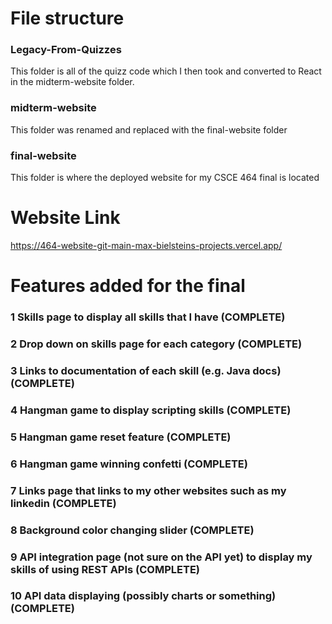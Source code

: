 # File structure

### Legacy-From-Quizzes 
This folder is all of the quizz code which I then took and converted to React in the midterm-website folder.

### midterm-website
This folder was renamed and replaced with the final-website folder

### final-website
This folder is where the deployed website for my CSCE 464 final is located

# Website Link
https://464-website-git-main-max-bielsteins-projects.vercel.app/

# Features added for the final

### 1 Skills page to display all skills that I have (COMPLETE)
### 2 Drop down on skills page for each category (COMPLETE)
### 3 Links to documentation of each skill (e.g. Java docs) (COMPLETE)
### 4 Hangman game to display scripting skills (COMPLETE)
### 5 Hangman game reset feature (COMPLETE)
### 6 Hangman game winning confetti (COMPLETE)
### 7 Links page that links to my other websites such as my linkedin (COMPLETE)
### 8 Background color changing slider (COMPLETE)
### 9 API integration page (not sure on the API yet) to display my skills of using REST APIs (COMPLETE)
### 10 API data displaying (possibly charts or something) (COMPLETE)

